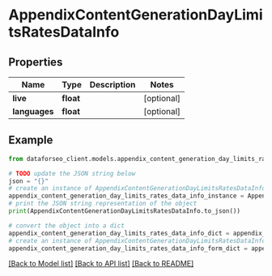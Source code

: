 # AppendixContentGenerationDayLimitsRatesDataInfo


## Properties

Name | Type | Description | Notes
------------ | ------------- | ------------- | -------------
**live** | **float** |  | [optional] 
**languages** | **float** |  | [optional] 

## Example

```python
from dataforseo_client.models.appendix_content_generation_day_limits_rates_data_info import AppendixContentGenerationDayLimitsRatesDataInfo

# TODO update the JSON string below
json = "{}"
# create an instance of AppendixContentGenerationDayLimitsRatesDataInfo from a JSON string
appendix_content_generation_day_limits_rates_data_info_instance = AppendixContentGenerationDayLimitsRatesDataInfo.from_json(json)
# print the JSON string representation of the object
print(AppendixContentGenerationDayLimitsRatesDataInfo.to_json())

# convert the object into a dict
appendix_content_generation_day_limits_rates_data_info_dict = appendix_content_generation_day_limits_rates_data_info_instance.to_dict()
# create an instance of AppendixContentGenerationDayLimitsRatesDataInfo from a dict
appendix_content_generation_day_limits_rates_data_info_form_dict = appendix_content_generation_day_limits_rates_data_info.from_dict(appendix_content_generation_day_limits_rates_data_info_dict)
```
[[Back to Model list]](../README.md#documentation-for-models) [[Back to API list]](../README.md#documentation-for-api-endpoints) [[Back to README]](../README.md)



